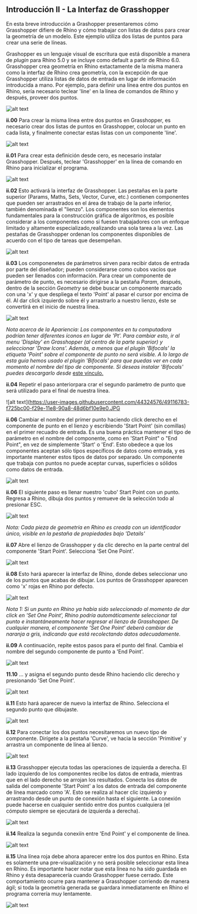 Introducción II - La Interfaz de Grasshopper
--------------------------------------------

En esta breve introducción a Grashopper presentaremos cómo Grasshopper difiere de Rhino y cómo trabajar con listas de datos para crear la geometría de un modelo. Este ejemplo utiliza dos listas de puntos para crear una serie de líneas.

Grashopper es un lenguaje visual de escritura que está disponible a manera de *plugin* para Rhino 5.0 y se incluye como default a partir de Rhino 6.0. Grasshopper crea geometría en Rhino extactamente de la misma manera como la interfaz de Rhino crea geometría, con la excepción de que Grasshopper utiliza listas de datos de entrada en lugar de información introducida a mano. Por ejemplo, para definir una línea entre dos puntos en Rhino, sería necesario teclear 'line' en la línea de comandos de Rhino y después, proveer dos puntos.

![alt text](https://user-images.githubusercontent.com/44324576/49101914-afd80500-f277-11e8-94aa-1774b9f9ae24.jpg)

**ii.00** Para crear la misma línea entre dos puntos en Grasshopper, es necesario crear dos listas de puntos en Grasshopper, colocar un punto en cada lista, y finalmente conectar estas listas con un componente 'line'.

![alt text](https://user-images.githubusercontent.com/44324576/49102500-46f18c80-f279-11e8-826f-ef1b23d084b1.png)

**ii.01** Para crear esta definición desde cero, es necesario instalar Grasshopper. Después, teclear 'Grasshopper' en la línea de comando en Rhino para inicializar el programa.

![alt text](https://user-images.githubusercontent.com/44324576/49103686-53c3af80-f27c-11e8-98b5-6d59251de1be.JPG)

**ii.02** Esto activará la interfaz de Grasshopper. Las pestañas en la parte superior (Params, Maths, Sets, Vector, Curve, etc.) contienen componentes que pueden ser arrastrados en el área de trabajo de la parte inferior, también denominada el "lienzo". Los componentes son los elementos fundamentales para la construcción gráfica de algoritmos, es posible considerar a los componentes como si fuesen trabajadores con un enfoque limitado y altamente especializado,realizando una sola tarea a la vez. Las pestañas de Grasshopper ordenan los componentes disponibles de acuerdo con el tipo de tareas que desempeñan.

![alt text](https://user-images.githubusercontent.com/44324576/49116780-f68d2580-f29e-11e8-9e16-06e0622e8fcd.JPG)

**ii.03** Los componenetes de parámetros sirven para recibir datos de entrada por parte del diseñador; pueden considerarse como cubos vacíos que pueden ser llenados con información. Para crear un componente de parámetro de punto, es necesario dirigirse a la pestaña *Param*, después, dentro de la sección *Geometry* se debe buscar un componente marcado con una 'x' y que despliega el texto 'Point' al pasar el cursor por encima de él. Al dar click izquierdo sobre él y arrastrarlo a nuestro lienzo, éste se convertirá en el inicio de nuestra línea.

![alt text](https://user-images.githubusercontent.com/44324576/49116976-9185ff80-f29f-11e8-8135-317e1668c38f.JPG)

*Nota acerca de la Apariencia: Los componentes en tu computadora podrían tener diferentes íconos en lugar de 'Pt'. Para cambiar esto, ir al menu 'Display' en Grasshopper (al centro de la parte superior) y seleccionar 'Draw Icons'. Además, a menos que el plugin 'Bifocals' la etiqueta 'Point' sobre el componente de punto no será visible. A lo largo de esta guía hemos usado el plugin 'Bifocals' para que puedas ver en cada momento el nombre del tipo de componente. Si deseas instalar 'Bifocals' puedes descargarlo desde* [este vínculo.](https://www.food4rhino.com/app/bifocals)

**ii.04** Repetir el paso anteriorpara crar el segundo parámetro de punto que será utilizado para el final de nuestra línea.

![alt text](https://user-images.githubusercontent.com/44324576/49116783-f725bc00-f29e-11e8-90a8-48d6bf10e9e0.JPG

**ii.06** Cambiar el nombre del primer punto haciendo click derecho en el componente de punto en el lienzo y escribiendo 'Start Point' (sin comillas) en el primer recuadro de entrada. Es una buena práctica mantener el tipo de parámetro en el nombre del componente, como en 'Start Point" o "End Point", en vez de simplemente 'Start' o 'End'. Esto obedece a que los componentes aceptan sólo tipos específicos de datos como entrada, y es importante mantener estos tipos de datos por separado. Un componente que trabaja con puntos no puede aceptar curvas, superficies o sólidos como datos de entrada.

![alt text](https://user-images.githubusercontent.com/44324576/49116787-f7be5280-f29e-11e8-9964-2f000631d239.JPG)

**ii.06** El siguiente paso es llenar nuestro 'cubo' Start Point con un punto. Regresa a Rhino, dibuja dos puntos y remueve de la selección todo al presionar ESC.

![alt text](https://user-images.githubusercontent.com/44324576/49103695-558d7300-f27c-11e8-8a17-c7c33cbd6baf.JPG)

*Nota: Cada pieza de geometría en Rhino es creada con un identificador único, visible en la pestaña de propiedades bajo 'Details'*

**ii.07** Abre el lienzo de Grasshopper y da clic derecho en la parte central del componente 'Start Point'. Selecciona 'Set One Point'.

![alt text](https://user-images.githubusercontent.com/44324576/49116788-f856e900-f29e-11e8-8693-37a53400b0e8.JPG)

**ii.08** Esto hará aparecer la interfaz de Rhino, donde debes seleccionar uno de los puntos que acabas de dibujar. Los puntos de Grasshopper aparecen como 'x' rojas en Rhino por defecto.

![alt text](https://user-images.githubusercontent.com/44324576/49116789-f856e900-f29e-11e8-847c-d3ff4850338c.JPG)

*Nota 1: Si un punto en Rhino ya había sido seleccionado al momento de dar click en 'Set One Point', Rhino podría automáticamente seleccionar tal punto e instantáneamente hacer regresar el lienzo de Grasshopper. De cualquier manera, el componente 'Set One Point' deberá cambiar de naranja a gris, indicando que está recolectando datos adecuadamente.*

**ii.09** A continuación, repite estos pasos para el punto del final. Cambia el nombre del segundo componente de punto a 'End Point'.

![alt text](https://user-images.githubusercontent.com/44324576/49116791-f9881600-f29e-11e8-8b84-a2a50190bffc.JPG)

**11.10** ... y asigna el segundo punto desde Rhino haciendo clic derecho y presionando 'Set One Point'.

![alt text](https://user-images.githubusercontent.com/44324576/49116792-fa20ac80-f29e-11e8-9bc8-a833fec793bf.JPG)

**ii.11** Esto hará aparecer de nuevo la interfaz de Rhino. Selecciona el segundo punto que dibujaste.

![alt text](https://user-images.githubusercontent.com/44324576/49116794-fa20ac80-f29e-11e8-8e23-d3aee454652e.JPG)

**ii.12** Para conectar los dos puntos necesitaremos un nuevo tipo de componente. Dirígete a la pestaña 'Curve', ve hacia la sección 'Primitive' y arrastra un componente de línea al lienzo.

![alt text](https://user-images.githubusercontent.com/44324576/49117443-f8f07f00-f2a0-11e8-84bf-38ad6e431809.JPG)

**ii.13** Grasshopper ejecuta todas las operaciones de izquierda a derecha. El lado izquierdo de los componentes recibe los datos de entrada, mientras que en el lado derecho se arrojan los resultados. Conecta los datos de salida del componente 'Start Point' a los datos de entrada del componente de línea marcado como 'A'. Esto se realiza al hacer clic izquierdo y arrastrando desde un punto de conexión hasta el siguiente. La conexión puede hacerse en cualquier sentido entre dos puntos cualquiera (el cómputo siempre se ejecutará de izquierda a derecha).

![alt text](https://user-images.githubusercontent.com/44324576/49116796-fab94300-f29e-11e8-8822-b7793b1fe592.JPG)

**ii.14** Realiza la segunda conexiín entre 'End Point' y el componente de línea.

![alt text](https://user-images.githubusercontent.com/44324576/49116797-fab94300-f29e-11e8-91a6-302beaa6a4d6.JPG)

**ii.15** Una línea roja debe ahora aparecer entre los dos puntos en Rhino. Esta es solamente una pre-visualización y no será posible seleccionar esta línea en Rhino. Es importante hacer notar que esta línea no ha sido guardada en Rhino y ésta desaparecería cuando Grasshopper fuese cerrado. Este comportamiento ocurre para mantener a Grasshopper corriendo de manera ágil; si toda la geometría generada se guardara inmediatamente en Rhino el programa correría muy lentamente.

![alt text](https://user-images.githubusercontent.com/44324576/49116800-fab94300-f29e-11e8-8a79-568a0be092f5.JPG)
